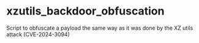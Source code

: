 # xzutils_backdoor_obfuscation
Script to obfuscate a payload the same way as it was done by the XZ utils attack (CVE-2024-3094)
